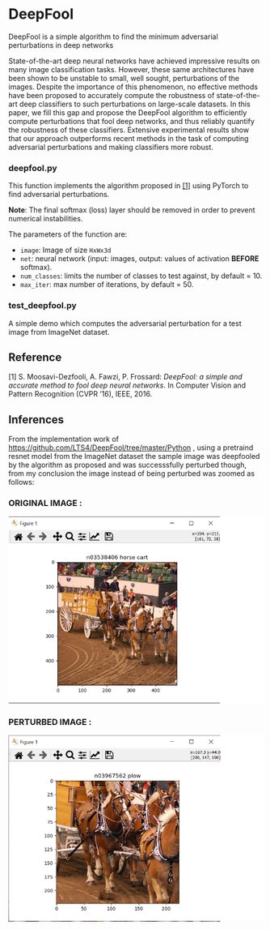 # DeepFool
DeepFool is a simple algorithm to find the minimum adversarial perturbations in deep networks

State-of-the-art deep neural networks have achieved impressive results on many image classification tasks. However, these same architectures have been shown to be unstable to small, well sought, perturbations of the images. Despite the importance of this phenomenon, no effective methods have been proposed to accurately compute the robustness of state-of-the-art deep classifiers to such perturbations on large-scale datasets. In this paper, we fill this gap and propose the DeepFool algorithm to efficiently compute perturbations that fool deep networks, and thus reliably quantify the robustness of these classifiers. Extensive experimental results show that our approach outperforms recent methods in the task of computing adversarial perturbations and making classifiers more robust.

### deepfool.py

This function implements the algorithm proposed in [[1]](http://arxiv.org/pdf/1511.04599) using PyTorch to find adversarial perturbations.

__Note__: The final softmax (loss) layer should be removed in order to prevent numerical instabilities.

The parameters of the function are:

- `image`: Image of size `HxWx3d`
- `net`: neural network (input: images, output: values of activation **BEFORE** softmax).
- `num_classes`: limits the number of classes to test against, by default = 10.
- `max_iter`: max number of iterations, by default = 50.

### test_deepfool.py

A simple demo which computes the adversarial perturbation for a test image from ImageNet dataset.

## Reference
[1] S. Moosavi-Dezfooli, A. Fawzi, P. Frossard:
*DeepFool: a simple and accurate method to fool deep neural networks*.  In Computer Vision and Pattern Recognition (CVPR ’16), IEEE, 2016.

## Inferences

From the implementation work of https://github.com/LTS4/DeepFool/tree/master/Python , using a pretraind resnet model from the ImageNet dataset the sample image was deepfooled by
the algorithm as proposed and was successsfully perturbed though, from my conclusion the image instead of being perturbed was zoomed as follows:

### ORIGINAL IMAGE :
![Original label =  n03538406 horse cart](https://github.com/Lagstill/IIIT-H/blob/main/deepfool/Paper%20Implementation/original.png?raw=true)

### PERTURBED IMAGE :
![Perturbed label =  n03967562 plow](https://github.com/Lagstill/IIIT-H/blob/main/deepfool/Paper%20Implementation/perturbed.png?raw=true)
